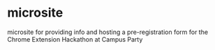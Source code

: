 microsite
=========

microsite for providing info and hosting a pre-registration form for the Chrome Extension Hackathon at Campus Party 